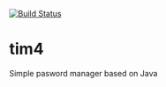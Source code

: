 [![Build Status](https://travis-ci.org/dezmound/tim4.svg?branch=master)](https://travis-ci.org/dezmound/tim4)
# tim4
Simple pasword manager based on Java
